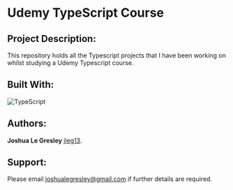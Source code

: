 # Udemy TypeScript Course

## Project Description:

This repository holds all the Typescript projects that I have been working on whilst studying a Udemy Typescript course.

## Built With:

![TypeScript](https://img.shields.io/badge/typescript-%23007ACC.svg?style=for-the-badge&logo=typescript&logoColor=white)

## Authors:

**Joshua Le Gresley** [jleg13](https://https://github.com/jleg13).

## Support:
Please email joshualegresley@gmail.com if further details are required.
